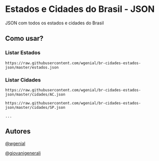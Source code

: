 # Estados e Cidades do Brasil - JSON

JSON com todos os estados e cidades do Brasil


## Como usar?

### Listar Estados

```
https://raw.githubusercontent.com/wgenial/br-cidades-estados-json/master/estados.json
```

### Listar Cidades

```
https://raw.githubusercontent.com/wgenial/br-cidades-estados-json/master/cidades/AC.json

https://raw.githubusercontent.com/wgenial/br-cidades-estados-json/master/cidades/SP.json

...
```

## Autores
[@wgenial](https://github.com/wgenial)

[@giovanigenerali](https://github.com/giovanigenerali)
